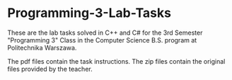 # Programming-3-Lab-Tasks
These are the lab tasks solved in C++ and C# for the 3rd Semester "Programming 3" Class in the Computer Science B.S. program at Politechnika Warszawa.

The pdf files contain the task instructions.
The zip files contain the original files provided by the teacher.
